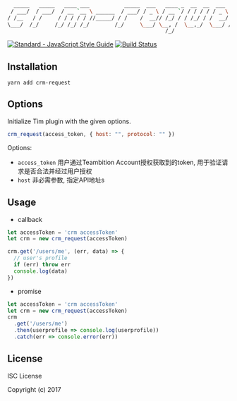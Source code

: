 ```bash
                                                                                 __ 
  _____   _____   ____ ___           _____  ___   ____ _  __  __  ___    _____  / /_
 / ___/  / ___/  / __ `__ \ ______  / ___/ / _ \ / __ `/ / / / / / _ \  / ___/ / __/
/ /__   / /     / / / / / //_____/ / /    /  __// /_/ / / /_/ / /  __/ (__  ) / /_  
\___/  /_/     /_/ /_/ /_/        /_/     \___/ \__, /  \__,_/  \___/ /____/  \__/  
                                                  /_/                               
```
[![Standard - JavaScript Style Guide](https://img.shields.io/badge/code%20style-standard-brightgreen.svg)](http://standardjs.com/)
[![Build Status](https://travis-ci.org/SensitiveMix/node-tim.svg?branch=master)](https://travis-ci.org/SensitiveMix/node-tim)

## Installation
```
yarn add crm-request
```

## Options
Initialize Tim plugin with the given options.

```JavaScript
crm_request(access_token, { host: "", protocol: "" })
```
Options:

 - `access_token` 用户通过Teambition Account授权获取到的token, 用于验证请求是否合法并经过用户授权
 - `host` 非必需参数, 指定API地址s


## Usage

* callback
```JavaScript
let accessToken = 'crm accessToken'
let crm = new crm_request(accessToken)

crm.get('/users/me', (err, data) => {
  // user's profile
  if (err) throw err
  console.log(data)
})

```

* promise
```JavaScript
let accessToken = 'crm accessToken'
let crm = new crm_request(accessToken)
crm
  .get('/users/me')
  .then(userprofile => console.log(userprofile))
  .catch(err => console.error(err))
```

## License

ISC License

Copyright (c) 2017

